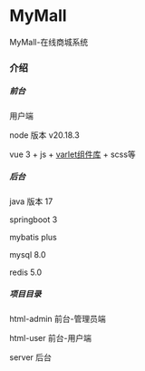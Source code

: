 # MyMall

MyMall-在线商城系统

### 介绍

##### 前台

用户端

node 版本 v20.18.3

vue 3 + js + [varlet组件库](https://varletjs.org/#/zh-CN/quickstart)  + scss等

##### 后台

java 版本 17

springboot 3

mybatis plus

mysql 8.0

redis 5.0

##### 项目目录

html-admin 前台-管理员端

html-user 前台-用户端

server 后台

